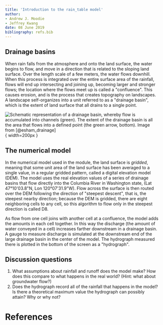 ```yaml
---
title: 'Introduction to the rain_table model'
author:
- Andrew J. Moodie
- Jeffrey Kwang
date: 08 June 2019
bibliography: refs.bib
---
```


## Drainage basins

When rain falls from the atmosphere and onto the land surface, the water begins to flow, and move in a direction that is related to the sloping land surface. 
Over the length scale of a few meters, the water flows downhill.
When this process is integrated over the entire surface area of the rainfall, flows will end up intersecting and joining up, becoming larger and stronger flows; the location where the flows meet up is called a "confluence".
This causes erosion, and is the process that creates topography on landscapes.
A landscape self-organizes into a unit referred to as a "drainage basin", which is the extent of land surface that all drains to a single point.

![Schematic representation of a drainage basin, whereby flow is accumulated into channels (green). The extent of the drainage basin is all the area that flows into a defined point (the green arrow, bottom). Image from [@esham_drainage]](figures/drainage_basin.png){ width=200px }


## The numerical model

In the numerical model used in the module, the land surface is _gridded_, meaning that some unit area of the land surface has been averaged to a single value, in a regular gridded pattern, called a digital elevation model (DEM). 
The model uses the real elevation values of a series of drainage basins that flow directly into the Columbia River in Washington state, (Lat 47°10'03.8"N, Lon 120°07'31.9"W).
Flow across the surface is then routed over the DEM following the direction of "steepest descent", that is, the steepest nearby direction; because the DEM is gridded, there are eight neighboring cells to any cell, so this algorithm to flow only in the steepest direction is called D8. 

As flow from one cell joins with another cell at a confluence, the model adds the amounts in each cell together.
In this way the discharge (the amount of water conveyed in a cell) increases farther downstream in a drainage basin.
A gauge to measure discharge is simulated at the downstream end of the large drainage basin in the center of the model.
The hydrograph measured there is plotted in the bottom of the screen as a "hydrograph".


## Discussion questions

1. What assumptions about rainfall and runoff does the model make? How does this compare to what happens in the real world? (Hint: what about groundwater flow?)
1. Does the hydrograph record all of the rainfall that happens in the model? Is there a theoretical maximum value the hydrograph can possibly attain? Why or why not? 

# References